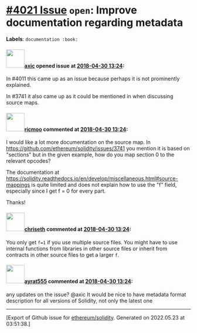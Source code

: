 # [\#4021 Issue](https://github.com/ethereum/solidity/issues/4021) `open`: Improve documentation regarding metadata
**Labels**: `documentation :book:`


#### <img src="https://avatars.githubusercontent.com/u/20340?v=4" width="50">[axic](https://github.com/axic) opened issue at [2018-04-30 13:24](https://github.com/ethereum/solidity/issues/4021):

In #4011 this came up as an issue because perhaps it is not prominently explained.

In #3741 it also came up as it could be mentioned in when discussing source maps.

#### <img src="https://avatars.githubusercontent.com/u/975687?v=4" width="50">[ricmoo](https://github.com/ricmoo) commented at [2018-04-30 13:24](https://github.com/ethereum/solidity/issues/4021#issuecomment-392285958):

I would like a lot more documentation on the source map. In https://github.com/ethereum/solidity/issues/3741 you mention it is based on "sections" but in the given example, how do you map section 0 to the relevant opcodes?

The documentation at https://solidity.readthedocs.io/en/develop/miscellaneous.html#source-mappings is quite limited and does not explain how to use the "f" field, especially since I get f = 0 for every part.

Thanks!

#### <img src="https://avatars.githubusercontent.com/u/9073706?v=4" width="50">[chriseth](https://github.com/chriseth) commented at [2018-04-30 13:24](https://github.com/ethereum/solidity/issues/4021#issuecomment-392558605):

You only get `f=1` if you use multiple source files. You might have to use internal functions from libraries in other source files or inherit from contracts in other source files to get a larger `f`.

#### <img src="https://avatars.githubusercontent.com/u/6567687?u=00cacfaab40a5368486b0693d967f0ade3266f65&v=4" width="50">[ayrat555](https://github.com/ayrat555) commented at [2018-04-30 13:24](https://github.com/ethereum/solidity/issues/4021#issuecomment-510488372):

any updates on the issue? @axic 
It would be nice to have metadata format description for all versions of Solidity, not only the latest one


-------------------------------------------------------------------------------



[Export of Github issue for [ethereum/solidity](https://github.com/ethereum/solidity). Generated on 2022.05.23 at 03:51:38.]
